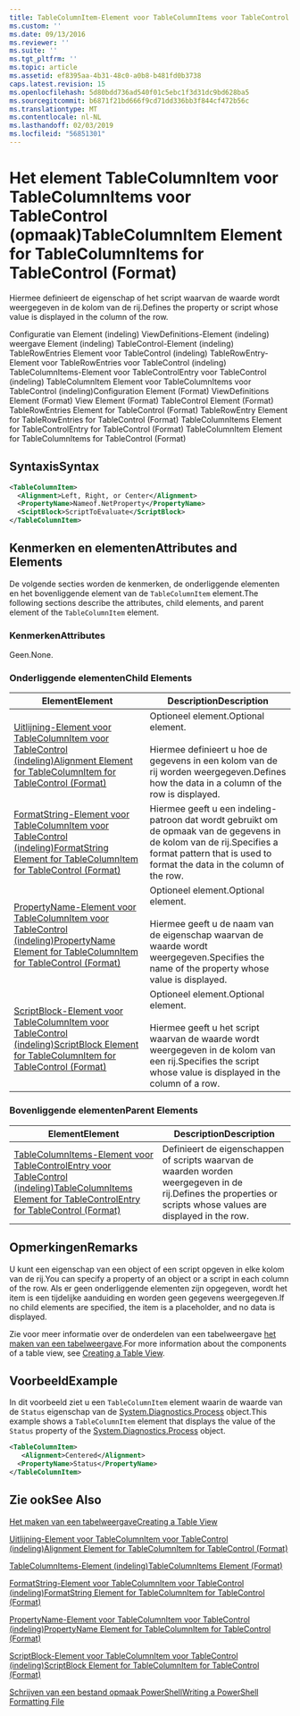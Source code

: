 ```yaml
---
title: TableColumnItem-Element voor TableColumnItems voor TableControl (indeling) | Microsoft Docs
ms.custom: ''
ms.date: 09/13/2016
ms.reviewer: ''
ms.suite: ''
ms.tgt_pltfrm: ''
ms.topic: article
ms.assetid: ef8395aa-4b31-48c0-a0b8-b481fd0b3738
caps.latest.revision: 15
ms.openlocfilehash: 5d80bdd736ad540f01c5ebc1f3d31dc9bd628ba5
ms.sourcegitcommit: b6871f21bd666f9cd71dd336bb3f844cf472b56c
ms.translationtype: MT
ms.contentlocale: nl-NL
ms.lasthandoff: 02/03/2019
ms.locfileid: "56851301"
---
```

# <a name="tablecolumnitem-element-for-tablecolumnitems-for-tablecontrol-format"></a><span data-ttu-id="ffefe-102">Het element TableColumnItem voor TableColumnItems voor TableControl (opmaak)</span><span class="sxs-lookup"><span data-stu-id="ffefe-102">TableColumnItem Element for TableColumnItems for TableControl (Format)</span></span>

<span data-ttu-id="ffefe-103">Hiermee definieert de eigenschap of het script waarvan de waarde wordt weergegeven in de kolom van de rij.</span><span class="sxs-lookup"><span data-stu-id="ffefe-103">Defines the property or script whose value is displayed in the column of the row.</span></span>

<span data-ttu-id="ffefe-104">Configuratie van Element (indeling) ViewDefinitions-Element (indeling) weergave Element (indeling) TableControl-Element (indeling) TableRowEntries Element voor TableControl (indeling) TableRowEntry-Element voor TableRowEntries voor TableControl (indeling) TableColumnItems-Element voor TableControlEntry voor TableControl (indeling) TableColumnItem Element voor TableColumnItems voor TableControl (indeling)</span><span class="sxs-lookup"><span data-stu-id="ffefe-104">Configuration Element (Format) ViewDefinitions Element (Format) View Element (Format) TableControl Element (Format) TableRowEntries Element for TableControl (Format) TableRowEntry Element for TableRowEntries for TableControl (Format) TableColumnItems Element for TableControlEntry for TableControl (Format) TableColumnItem Element for TableColumnItems for TableControl (Format)</span></span>

## <a name="syntax"></a><span data-ttu-id="ffefe-105">Syntaxis</span><span class="sxs-lookup"><span data-stu-id="ffefe-105">Syntax</span></span>

```xml
<TableColumnItem>
  <Alignment>Left, Right, or Center</Alignment>
  <PropertyName>Nameof.NetProperty</PropertyName>
  <SciptBlock>ScriptToEvaluate</ScriptBlock>
</TableColumnItem>
```

## <a name="attributes-and-elements"></a><span data-ttu-id="ffefe-106">Kenmerken en elementen</span><span class="sxs-lookup"><span data-stu-id="ffefe-106">Attributes and Elements</span></span>

<span data-ttu-id="ffefe-107">De volgende secties worden de kenmerken, de onderliggende elementen en het bovenliggende element van de `TableColumnItem` element.</span><span class="sxs-lookup"><span data-stu-id="ffefe-107">The following sections describe the attributes, child elements, and parent element of the `TableColumnItem` element.</span></span>

### <a name="attributes"></a><span data-ttu-id="ffefe-108">Kenmerken</span><span class="sxs-lookup"><span data-stu-id="ffefe-108">Attributes</span></span>

<span data-ttu-id="ffefe-109">Geen.</span><span class="sxs-lookup"><span data-stu-id="ffefe-109">None.</span></span>

### <a name="child-elements"></a><span data-ttu-id="ffefe-110">Onderliggende elementen</span><span class="sxs-lookup"><span data-stu-id="ffefe-110">Child Elements</span></span>

|<span data-ttu-id="ffefe-111">Element</span><span class="sxs-lookup"><span data-stu-id="ffefe-111">Element</span></span>|<span data-ttu-id="ffefe-112">Description</span><span class="sxs-lookup"><span data-stu-id="ffefe-112">Description</span></span>|
|-------------|-----------------|
|[<span data-ttu-id="ffefe-113">Uitlijning-Element voor TableColumnItem voor TableControl (indeling)</span><span class="sxs-lookup"><span data-stu-id="ffefe-113">Alignment Element for TableColumnItem for TableControl (Format)</span></span>](./alignment-element-for-tablecolumnitem-for-tablecontrol-format.md)|<span data-ttu-id="ffefe-114">Optioneel element.</span><span class="sxs-lookup"><span data-stu-id="ffefe-114">Optional element.</span></span><br /><br /> <span data-ttu-id="ffefe-115">Hiermee definieert u hoe de gegevens in een kolom van de rij worden weergegeven.</span><span class="sxs-lookup"><span data-stu-id="ffefe-115">Defines how the data in a column of the row is displayed.</span></span>|
|[<span data-ttu-id="ffefe-116">FormatString-Element voor TableColumnItem voor TableControl (indeling)</span><span class="sxs-lookup"><span data-stu-id="ffefe-116">FormatString Element for TableColumnItem for TableControl (Format)</span></span>](./formatstring-element-for-tablecolumnitem-for-tablecontrol-format.md)|<span data-ttu-id="ffefe-117">Hiermee geeft u een indeling-patroon dat wordt gebruikt om de opmaak van de gegevens in de kolom van de rij.</span><span class="sxs-lookup"><span data-stu-id="ffefe-117">Specifies a format pattern that is used to format the data in the column of the row.</span></span>|
|[<span data-ttu-id="ffefe-118">PropertyName-Element voor TableColumnItem voor TableControl (indeling)</span><span class="sxs-lookup"><span data-stu-id="ffefe-118">PropertyName Element for TableColumnItem for TableControl (Format)</span></span>](./propertyname-element-for-tablecolumnitem-for-tablecontrol-format.md)|<span data-ttu-id="ffefe-119">Optioneel element.</span><span class="sxs-lookup"><span data-stu-id="ffefe-119">Optional element.</span></span><br /><br /> <span data-ttu-id="ffefe-120">Hiermee geeft u de naam van de eigenschap waarvan de waarde wordt weergegeven.</span><span class="sxs-lookup"><span data-stu-id="ffefe-120">Specifies the name of the property whose value is displayed.</span></span>|
|[<span data-ttu-id="ffefe-121">ScriptBlock-Element voor TableColumnItem voor TableControl (indeling)</span><span class="sxs-lookup"><span data-stu-id="ffefe-121">ScriptBlock Element for TableColumnItem for TableControl (Format)</span></span>](./scriptblock-element-for-tablecolumnitem-for-tablecontrol-format.md)|<span data-ttu-id="ffefe-122">Optioneel element.</span><span class="sxs-lookup"><span data-stu-id="ffefe-122">Optional element.</span></span><br /><br /> <span data-ttu-id="ffefe-123">Hiermee geeft u het script waarvan de waarde wordt weergegeven in de kolom van een rij.</span><span class="sxs-lookup"><span data-stu-id="ffefe-123">Specifies the script whose value is displayed in the column of a row.</span></span>|

### <a name="parent-elements"></a><span data-ttu-id="ffefe-124">Bovenliggende elementen</span><span class="sxs-lookup"><span data-stu-id="ffefe-124">Parent Elements</span></span>

|<span data-ttu-id="ffefe-125">Element</span><span class="sxs-lookup"><span data-stu-id="ffefe-125">Element</span></span>|<span data-ttu-id="ffefe-126">Description</span><span class="sxs-lookup"><span data-stu-id="ffefe-126">Description</span></span>|
|-------------|-----------------|
|[<span data-ttu-id="ffefe-127">TableColumnItems-Element voor TableControlEntry voor TableControl (indeling)</span><span class="sxs-lookup"><span data-stu-id="ffefe-127">TableColumnItems Element for TableControlEntry for TableControl (Format)</span></span>](./tablecolumnitems-element-for-tablerowentry-for-tablecontrol-format.md)|<span data-ttu-id="ffefe-128">Definieert de eigenschappen of scripts waarvan de waarden worden weergegeven in de rij.</span><span class="sxs-lookup"><span data-stu-id="ffefe-128">Defines the properties or scripts whose values are displayed in the row.</span></span>|

## <a name="remarks"></a><span data-ttu-id="ffefe-129">Opmerkingen</span><span class="sxs-lookup"><span data-stu-id="ffefe-129">Remarks</span></span>

<span data-ttu-id="ffefe-130">U kunt een eigenschap van een object of een script opgeven in elke kolom van de rij.</span><span class="sxs-lookup"><span data-stu-id="ffefe-130">You can specify a property of an object or a script in each column of the row.</span></span> <span data-ttu-id="ffefe-131">Als er geen onderliggende elementen zijn opgegeven, wordt het item is een tijdelijke aanduiding en worden geen gegevens weergegeven.</span><span class="sxs-lookup"><span data-stu-id="ffefe-131">If no child elements are specified, the item is a placeholder, and no data is displayed.</span></span>

<span data-ttu-id="ffefe-132">Zie voor meer informatie over de onderdelen van een tabelweergave [het maken van een tabelweergave](./creating-a-table-view.md).</span><span class="sxs-lookup"><span data-stu-id="ffefe-132">For more information about the components of a table view, see [Creating a Table View](./creating-a-table-view.md).</span></span>

## <a name="example"></a><span data-ttu-id="ffefe-133">Voorbeeld</span><span class="sxs-lookup"><span data-stu-id="ffefe-133">Example</span></span>

<span data-ttu-id="ffefe-134">In dit voorbeeld ziet u een `TableColumnItem` element waarin de waarde van de `Status` eigenschap van de [System.Diagnostics.Process](/dotnet/api/System.Diagnostics.Process) object.</span><span class="sxs-lookup"><span data-stu-id="ffefe-134">This example shows a `TableColumnItem` element that displays the value of the `Status` property of the [System.Diagnostics.Process](/dotnet/api/System.Diagnostics.Process) object.</span></span>

```xml
<TableColumnItem>
   <Alignment>Centered</Alignment>
  <PropertyName>Status</PropertyName>
</TableColumnItem>

```

## <a name="see-also"></a><span data-ttu-id="ffefe-135">Zie ook</span><span class="sxs-lookup"><span data-stu-id="ffefe-135">See Also</span></span>

[<span data-ttu-id="ffefe-136">Het maken van een tabelweergave</span><span class="sxs-lookup"><span data-stu-id="ffefe-136">Creating a Table View</span></span>](./creating-a-table-view.md)

[<span data-ttu-id="ffefe-137">Uitlijning-Element voor TableColumnItem voor TableControl (indeling)</span><span class="sxs-lookup"><span data-stu-id="ffefe-137">Alignment Element for TableColumnItem for TableControl (Format)</span></span>](./alignment-element-for-tablecolumnitem-for-tablecontrol-format.md)

[<span data-ttu-id="ffefe-138">TableColumnItems-Element (indeling)</span><span class="sxs-lookup"><span data-stu-id="ffefe-138">TableColumnItems Element (Format)</span></span>](./tablecolumnitems-element-for-tablerowentry-for-tablecontrol-format.md)

[<span data-ttu-id="ffefe-139">FormatString-Element voor TableColumnItem voor TableControl (indeling)</span><span class="sxs-lookup"><span data-stu-id="ffefe-139">FormatString Element for TableColumnItem for TableControl (Format)</span></span>](./formatstring-element-for-tablecolumnitem-for-tablecontrol-format.md)

[<span data-ttu-id="ffefe-140">PropertyName-Element voor TableColumnItem voor TableControl (indeling)</span><span class="sxs-lookup"><span data-stu-id="ffefe-140">PropertyName Element for TableColumnItem for TableControl (Format)</span></span>](./propertyname-element-for-tablecolumnitem-for-tablecontrol-format.md)

[<span data-ttu-id="ffefe-141">ScriptBlock-Element voor TableColumnItem voor TableControl (indeling)</span><span class="sxs-lookup"><span data-stu-id="ffefe-141">ScriptBlock Element for TableColumnItem for TableControl (Format)</span></span>](./scriptblock-element-for-tablecolumnitem-for-tablecontrol-format.md)

[<span data-ttu-id="ffefe-142">Schrijven van een bestand opmaak PowerShell</span><span class="sxs-lookup"><span data-stu-id="ffefe-142">Writing a PowerShell Formatting File</span></span>](./writing-a-powershell-formatting-file.md)
